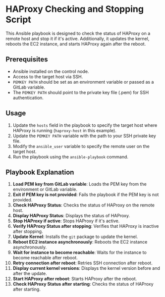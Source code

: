 # HAProxy Checking and Stopping Script

This Ansible playbook is designed to check the status of HAProxy on a remote host and stop it if it's active. Additionally, it updates the kernel, reboots the EC2 instance, and starts HAProxy again after the reboot.

## Prerequisites
- Ansible installed on the control node.
- Access to the target host via SSH.
- `PEMKEY PATH` should be set as an environment variable or passed as a GitLab variable.
- The `PEMKEY PATH` should point to the private key file (.pem) for SSH authentication.

## Usage
1. Update the `hosts` field in the playbook to specify the target host where HAProxy is running (`haproxy-host` in this example).
2. Update the `PEMKEY PATH` variable with the path to your SSH private key file.
3. Modify the `ansible_user` variable to specify the remote user on the target host.
4. Run the playbook using the `ansible-playbook` command.

## Playbook Explanation
1. **Load PEM key from GitLab variable**: Loads the PEM key from the environment or GitLab variable.
2. **Exit if PEM key is not provided**: Fails the playbook if the PEM key is not provided.
3. **Check HAProxy Status**: Checks the status of HAProxy on the remote host.
4. **Display HAProxy Status**: Displays the status of HAProxy.
5. **Stop HAProxy if active**: Stops HAProxy if it's active.
6. **Verify HAProxy Status after stopping**: Verifies that HAProxy is inactive after stopping.
7. **Update Kernel**: Installs the `git` package to update the kernel.
8. **Reboot EC2 instance asynchronously**: Reboots the EC2 instance asynchronously.
9. **Wait for instance to become reachable**: Waits for the instance to become reachable after reboot.
10. **Retry connection after reboot**: Retries SSH connection after reboot.
11. **Display current kernel versions**: Displays the kernel version before and after the update.
12. **Start HAProxy after reboot**: Starts HAProxy after the reboot.
13. **Check HAProxy Status after starting**: Checks the status of HAProxy after starting.
